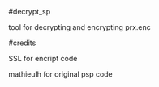 #decrypt_sp

tool for decrypting and encrypting prx.enc

#credits

SSL for encript code

mathieulh for original psp code
